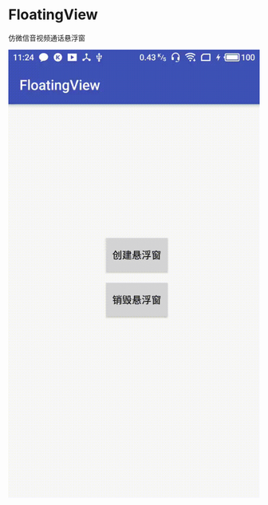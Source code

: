 # FloatingView
仿微信音视频通话悬浮窗

![效果图](https://github.com/pengzhenjin/FloatingView/blob/master/snapshot/1.gif)